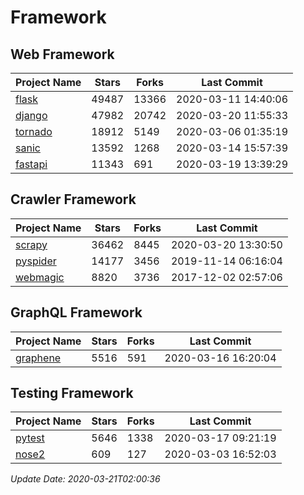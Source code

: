 # Framework

## Web Framework

| Project Name | Stars | Forks | Last Commit |
| ------------ | ----- | ----- | ----------- |
| [flask](https://github.com/pallets/flask) | 49487 | 13366 | 2020-03-11 14:40:06 |
| [django](https://github.com/django/django) | 47982 | 20742 | 2020-03-20 11:55:33 |
| [tornado](https://github.com/tornadoweb/tornado) | 18912 | 5149 | 2020-03-06 01:35:19 |
| [sanic](https://github.com/huge-success/sanic) | 13592 | 1268 | 2020-03-14 15:57:39 |
| [fastapi](https://github.com/tiangolo/fastapi) | 11343 | 691 | 2020-03-19 13:39:29 |

## Crawler Framework

| Project Name | Stars | Forks | Last Commit |
| ------------ | ----- | ----- | ----------- |
| [scrapy](https://github.com/scrapy/scrapy) | 36462 | 8445 | 2020-03-20 13:30:50 |
| [pyspider](https://github.com/binux/pyspider) | 14177 | 3456 | 2019-11-14 06:16:04 |
| [webmagic](https://github.com/code4craft/webmagic) | 8820 | 3736 | 2017-12-02 02:57:06 |

## GraphQL Framework

| Project Name | Stars | Forks | Last Commit |
| ------------ | ----- | ----- | ----------- |
| [graphene](https://github.com/graphql-python/graphene) | 5516 | 591 | 2020-03-16 16:20:04 |

## Testing Framework

| Project Name | Stars | Forks | Last Commit |
| ------------ | ----- | ----- | ----------- |
| [pytest](https://github.com/pytest-dev/pytest) | 5646 | 1338 | 2020-03-17 09:21:19 |
| [nose2](https://github.com/nose-devs/nose2) | 609 | 127 | 2020-03-03 16:52:03 |

*Update Date: 2020-03-21T02:00:36*